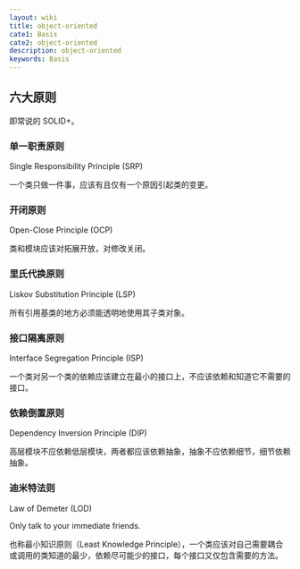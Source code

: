 ```yaml
---
layout: wiki
title: object-oriented
cate1: Basis
cate2: object-oriented
description: object-oriented
keywords: Basis
---
```


## 六大原则

即常说的 SOLID+。

### 单一职责原则

Single Responsibility Principle (SRP)

一个类只做一件事，应该有且仅有一个原因引起类的变更。

### 开闭原则

Open-Close Principle (OCP)

类和模块应该对拓展开放，对修改关闭。

### 里氏代换原则

Liskov Substitution Principle (LSP)

所有引用基类的地方必须能透明地使用其子类对象。

### 接口隔离原则

Interface Segregation Principle (ISP)

一个类对另一个类的依赖应该建立在最小的接口上，不应该依赖和知道它不需要的接口。

### 依赖倒置原则

Dependency Inversion Principle (DIP)

高层模块不应依赖低层模块，两者都应该依赖抽象，抽象不应依赖细节，细节依赖抽象。

### 迪米特法则

Law of Demeter (LOD)

Only talk to your immediate friends.

也称最小知识原则（Least Knowledge Principle），一个类应该对自己需要耦合或调用的类知道的最少，依赖尽可能少的接口，每个接口又仅包含需要的方法。
